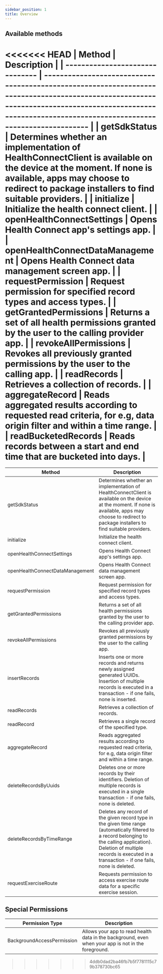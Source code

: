 ```yaml
---
sidebar_position: 1
title: Overview
---
```


## Available methods

<<<<<<< HEAD
| **Method**                      | **Description**                                                                                                                                                                                           |
| ------------------------------- | --------------------------------------------------------------------------------------------------------------------------------------------------------------------------------------------------------- |
| getSdkStatus                    | Determines whether an implementation of HealthConnectClient is available on the device at the moment. If none is available, apps may choose to redirect to package installers to find suitable providers. |
| initialize                      | Initialize the health connect client.                                                                                                                                                                     |
| openHealthConnectSettings       | Opens Health Connect app's settings app.                                                                                                                                                                  |
| openHealthConnectDataManagement | Opens Health Connect data management screen app.                                                                                                                                                          |
| requestPermission               | Request permission for specified record types and access types.                                                                                                                                           |
| getGrantedPermissions           | Returns a set of all health permissions granted by the user to the calling provider app.                                                                                                                  |
| revokeAllPermissions            | Revokes all previously granted permissions by the user to the calling app.                                                                                                                                |
| readRecords                     | Retrieves a collection of records.                                                                                                                                                                        |
| aggregateRecord                 | Reads aggregated results according to requested read criteria, for e.g, data origin filter and within a time range.                                                                                       |
| readBucketedRecords             | Reads records between a start and end time that are bucketed into days.                                                                                                                                   |
=======
| **Method**                | **Description**                                                                                                                                                                                                                           |
| ------------------------- | ----------------------------------------------------------------------------------------------------------------------------------------------------------------------------------------------------------------------------------------- |
| getSdkStatus              | Determines whether an implementation of HealthConnectClient is available on the device at the moment. If none is available, apps may choose to redirect to package installers to find suitable providers.                                 |
| initialize                | Initialize the health connect client.                                                                                                                                                                                                     |
| openHealthConnectSettings | Opens Health Connect app's settings app.                                                                                                                                                                                                  |
| openHealthConnectDataManagement | Opens Health Connect data management screen app.                                                                                                                                                                                                  |
| requestPermission         | Request permission for specified record types and access types.                                                                                                                                                                           |
| getGrantedPermissions     | Returns a set of all health permissions granted by the user to the calling provider app.                                                                                                                                                  |
| revokeAllPermissions      | Revokes all previously granted permissions by the user to the calling app.                                                                                                                                                                |
| insertRecords             | Inserts one or more records and returns newly assigned generated UUIDs. Insertion of multiple records is executed in a transaction - if one fails, none is inserted.                                                                      |
| readRecords               | Retrieves a collection of records.                                                                                                                                                                                                        |
| readRecord               | Retrieves a single record of the specified type.                                                                                                                                                                                                        |
| aggregateRecord           | Reads aggregated results according to requested read criteria, for e.g, data origin filter and within a time range.                                                                                                                       |
| deleteRecordsByUuids      | Deletes one or more records by their identifiers. Deletion of multiple records is executed in a single transaction - if one fails, none is deleted.                                                                                       |
| deleteRecordsByTimeRange  | Deletes any record of the given record type in the given time range (automatically filtered to a record belonging to the calling application). Deletion of multiple records is executed in a transaction - if one fails, none is deleted. |
| requestExerciseRoute | Requests permission to access exercise route data for a specific exercise session. |

## Special Permissions

| **Permission Type**        | **Description**                                                                                                                                                                                                                           |
| ------------------------- | ----------------------------------------------------------------------------------------------------------------------------------------------------------------------------------------------------------------------------------------- |
| BackgroundAccessPermission | Allows your app to read health data in the background, even when your app is not in the foreground. |
>>>>>>> 4ddb0dad2ba46fb7b5f7781115c79b378730bc65

